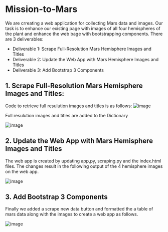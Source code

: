 # Mission-to-Mars
We are crreating a web application for collecting Mars data and images. Our task is to enhance our existing page with images of all four hemispheres of the plant and enhance the web bage with bootstrapping components. There are 3 deliverables:
- Deliverable 1: Scrape Full-Resolution Mars Hemisphere Images and Titles
- Deliverable 2: Update the Web App with Mars Hemisphere Images and Titles
- Deliverable 3: Add Bootstrap 3 Components

## 1. Scrape Full-Resolution Mars Hemisphere Images and Titles:

Code to retrieve full resulution images and titles is as follows:
![image](https://user-images.githubusercontent.com/91839403/152595879-d75b0499-0bad-49e4-8f0a-9a4cadbd579f.png)

Full resulution images and titles are added to the Dictionary

![image](https://user-images.githubusercontent.com/91839403/152596069-7892bb49-3e71-4eae-91f7-5488e0f78cce.png)

## 2. Update the Web App with Mars Hemisphere Images and Titles

The web app is created by updating app,py, scraping.py and the index.html files.  The changes result in the following output of the 4 hemisphere images on the web app.

![image](https://user-images.githubusercontent.com/91839403/152596899-70954695-2c94-4a83-9d69-d669008eb8fa.png)

## 3. Add Bootstrap 3 Components

Finally we added a scrape new data button and formatted the a table of mars data along with the images to create a web app as follows.

![image](https://user-images.githubusercontent.com/91839403/152597162-4e51fcab-4193-493d-b334-b19b659bdf18.png)
